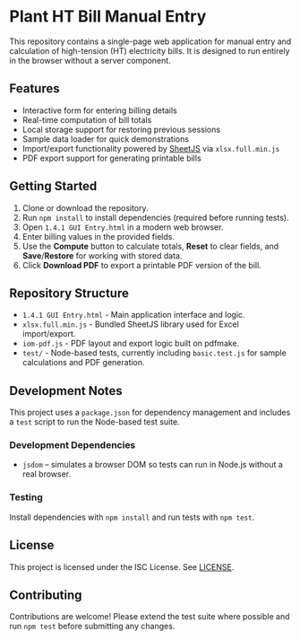 # Plant HT Bill Manual Entry

This repository contains a single-page web application for manual entry and calculation of high-tension (HT) electricity bills.
It is designed to run entirely in the browser without a server component.

## Features
- Interactive form for entering billing details
- Real-time computation of bill totals
- Local storage support for restoring previous sessions
- Sample data loader for quick demonstrations
- Import/export functionality powered by [SheetJS](https://sheetjs.com/) via `xlsx.full.min.js`
- PDF export support for generating printable bills

## Getting Started
1. Clone or download the repository.
2. Run `npm install` to install dependencies (required before running tests).
3. Open `1.4.1 GUI Entry.html` in a modern web browser.
4. Enter billing values in the provided fields.
5. Use the **Compute** button to calculate totals, **Reset** to clear fields, and **Save**/**Restore** for working with stored data.
6. Click **Download PDF** to export a printable PDF version of the bill.

## Repository Structure
- `1.4.1 GUI Entry.html` - Main application interface and logic.
- `xlsx.full.min.js` - Bundled SheetJS library used for Excel import/export.
- `iom-pdf.js` - PDF layout and export logic built on pdfmake.
- `test/` - Node-based tests, currently including `basic.test.js` for sample calculations and PDF generation.

## Development Notes
This project uses a `package.json` for dependency management and includes a `test` script to run the Node-based test suite.

### Development Dependencies
- `jsdom` – simulates a browser DOM so tests can run in Node.js without a real browser.

### Testing
Install dependencies with `npm install` and run tests with `npm test`.

## License
This project is licensed under the ISC License. See [LICENSE](LICENSE).

## Contributing
Contributions are welcome! Please extend the test suite where possible and run `npm test` before submitting any changes.
